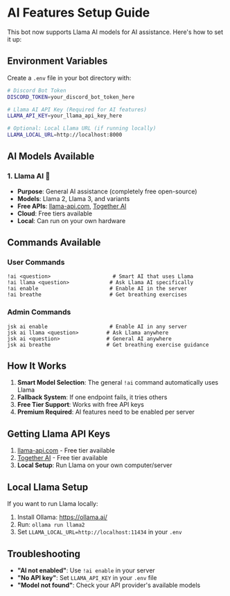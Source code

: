 # AI Features Setup Guide

This bot now supports Llama AI models for AI assistance. Here's how to set it up:

## Environment Variables

Create a `.env` file in your bot directory with:

```bash
# Discord Bot Token
DISCORD_TOKEN=your_discord_bot_token_here

# Llama AI API Key (Required for AI features)
LLAMA_API_KEY=your_llama_api_key_here

# Optional: Local Llama URL (if running locally)
LLAMA_LOCAL_URL=http://localhost:8000
```

## AI Models Available

### 1. **Llama AI** 🦙
- **Purpose**: General AI assistance (completely free open-source)
- **Models**: Llama 2, Llama 3, and variants
- **Free APIs**: [llama-api.com](https://llama-api.com), [Together AI](https://together.ai)
- **Cloud**: Free tiers available
- **Local**: Can run on your own hardware

## Commands Available

### User Commands
```
!ai <question>                    # Smart AI that uses Llama
!ai llama <question>             # Ask Llama AI specifically
!ai enable                       # Enable AI in the server
!ai breathe                      # Get breathing exercises
```

### Admin Commands
```
jsk ai enable                    # Enable AI in any server
jsk ai llama <question>         # Ask Llama anywhere
jsk ai <question>               # General AI anywhere
jsk ai breathe                  # Get breathing exercise guidance
```

## How It Works

1. **Smart Model Selection**: The general `!ai` command automatically uses Llama
2. **Fallback System**: If one endpoint fails, it tries others
3. **Free Tier Support**: Works with free API keys
4. **Premium Required**: AI features need to be enabled per server

## Getting Llama API Keys

1. [llama-api.com](https://llama-api.com) - Free tier available
2. [Together AI](https://together.ai) - Free tier available
3. **Local Setup**: Run Llama on your own computer/server

## Local Llama Setup

If you want to run Llama locally:

1. Install Ollama: https://ollama.ai/
2. Run: `ollama run llama2`
3. Set `LLAMA_LOCAL_URL=http://localhost:11434` in your `.env`

## Troubleshooting

- **"AI not enabled"**: Use `!ai enable` in your server
- **"No API key"**: Set `LLAMA_API_KEY` in your `.env` file
- **"Model not found"**: Check your API provider's available models
